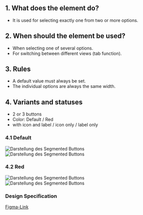 ## 1. What does the element do?
*   It is used for selecting exactly one from two or more options.

## 2. When should the element be used?
*   When selecting one of several options.
*   For switching between different views (tab function).

## 3. Rules
*   A default value must always be set.
*   The individual options are always the same width.

## 4. Variants and statuses
*   2 or 3 buttons
*   Color: Default / Red
*   with icon and label / icon only / label only

<label class="switch" style="display:none"><input type="checkbox"><span class="slider round"></span></label>

### 4.1 Default
![Darstellung des Segmented Buttons](https://raw.githubusercontent.com/sbb-design-systems/design-system-mobile-documentation/doku-update/documentation/segmented-button/images/segmented-button-default-light.png 'class: image light')
![Darstellung des Segmented Buttons](https://raw.githubusercontent.com/sbb-design-systems/design-system-mobile-documentation/doku-update/documentation/segmented-button/images/segmented-button-default-dark.png 'class: image dark hide')

### 4.2 Red
![Darstellung des Segmented Buttons](https://raw.githubusercontent.com/sbb-design-systems/design-system-mobile-documentation/doku-update/documentation/segmented-button/images/segmented-button-red-light.png 'class: image light')
![Darstellung des Segmented Buttons](https://raw.githubusercontent.com/sbb-design-systems/design-system-mobile-documentation/doku-update/documentation/segmented-button/images/segmented-button-red-dark.png 'class: image dark hide')

### Design Specification
[Figma-Link](https://www.figma.com/file/WOtLIam1xwrqcgnAITsEhV/Design-System-Mobile?node-id=12%3A2073)